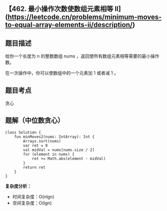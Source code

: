 ## 【462. 最小操作次数使数组元素相等 II](https://leetcode.cn/problems/minimum-moves-to-equal-array-elements-ii/description/)

## 题目描述

给你一个长度为 n 的整数数组 nums ，返回使所有数组元素相等需要的最小操作数。

在一次操作中，你可以使数组中的一个元素加 1 或者减 1 。

## 题目考点

贪心

## 题解（中位数贪心）
 
```
class Solution {
    fun minMoves2(nums: IntArray): Int {
        Arrays.sort(nums)
        var ret = 0
        val midVal = nums[nums.size / 2]
        for (element in nums) {
            ret += Math.abs(element - midVal)
        }
        return ret
    }
}
```

**复杂度分析：**

- 时间复杂度：O(nlgn)
- 空间复杂度：O(lgn) 
